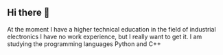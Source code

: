 ## Hi there 👋
 At the moment I have a higher technical education in the field of industrial electronics
 I have no work experience, but I really want to get it. I am studying the programming languages ​​Python and C++
<!--
**NeverbeToxin/NeverbeToxin** is a ✨ _special_ ✨ repository because its `README.md` (this file) appears on your GitHub profile.

Here are some ideas to get you started:

- 🔭 I’m currently working on ...
- 🌱 I’m currently learning ...
- 👯 I’m looking to collaborate on ...
- 🤔 I’m looking for help with ...
- 💬 Ask me about ...
- 📫 How to reach me: ...
- 😄 Pronouns: ...
- ⚡ Fun fact: ...
-->
